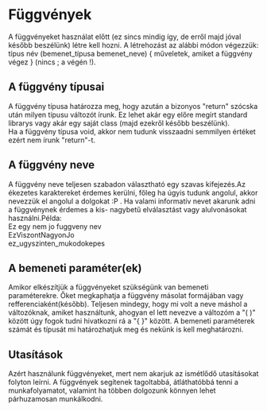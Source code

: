 # Függvények
A függvényeket használat előtt (ez sincs mindig így, de erről majd jóval később beszélünk) létre kell hozni. A létrehozást az alábbi módon végezzük:  
típus név (bemenet_típusa bemenet_neve) { műveletek, amiket a függvény végez } (nincs ; a végén !).
## A függvény típusai
A függvény típusa határozza meg, hogy azután a bizonyos "return" szócska után milyen típusu változót írunk. Ez lehet akár egy előre megírt standard librarys vagy akár egy saját class (majd ezekről később beszélünk).  
Ha a függvény típusa void, akkor nem tudunk visszaadni semmilyen értéket ezért nem írunk "return"-t.

## A függvény neve
A függvény neve teljesen szabadon választható egy szavas kifejezés.Az ékezetes karaktereket érdemes kerülni, főleg ha úgyis tudunk angolul, akkor nevezzük el angolul a dolgokat :P . Ha valami informatív nevet akarunk adni a függvénynek érdemes a kis- nagybetű elválasztást vagy alulvonásokat használni.Példa:  
Ez egy nem jo fuggveny nev  
EzViszontNagyonJo  
ez_ugyszinten_mukodokepes  


## A bemeneti paraméter(ek) 
Amikor elkészítjük a függvényeket szükségünk van bemeneti paraméterekre. Őket megkaphatja a függvény másolat formájában vagy refferenciaként(később).
Teljesen mindegy, hogy mi volt a neve máshol a változóknak, amiket használtunk, ahogyan el lett nevezve a változóm a "( )" között úgy fogok tudni hivatkozni rá a "{ }" között. A bemeneti paraméterek számát és típusát mi határozhatjuk meg és nekünk is kell meghatározni.  

## Utasítások
Azért használunk függvényeket, mert nem akarjuk az ismétlődő utasításokat folyton leírni. A függvények segítenek tagoltabbá, átláthatóbbá tenni a munkafolyamatot, valamint ha többen dolgozunk könnyen lehet párhuzamosan munkálkodni.